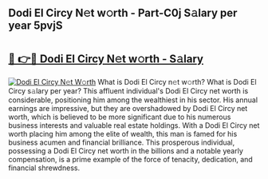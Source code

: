 ## Dodi El Circy N𝚎t w𝚘rth - Part-C0j S𝚊lary per year 5pvjS

# <h2><a href="http://gc08ppm.nevu.top/?p=Dodi+El+Circy">🔗 👉🔴 Dodi El Circy N𝚎t w𝚘rth - S𝚊lary</a></h2>

[![Dodi El Circy N𝚎t W𝚘rth](https://i.imgur.com/Oavwk0R.jpeg)](http://gc08ppm.nevu.top/?p=Dodi+El+Circy)
What is Dodi El Circy n𝚎t w𝚘rth? What is Dodi El Circy s𝚊lary per year?
This affluent individual's Dodi El Circy net worth is considerable, positioning him among the wealthiest in his sector. His annual earnings are impressive, but they are overshadowed by Dodi El Circy net worth, which is believed to be more significant due to his numerous business interests and valuable real estate holdings. With a Dodi El Circy net worth placing him among the elite of wealth, this man is famed for his business acumen and financial brilliance. This prosperous individual, possessing a Dodi El Circy net worth in the billions and a notable yearly compensation, is a prime example of the force of tenacity, dedication, and financial shrewdness.
